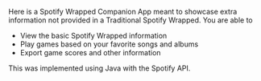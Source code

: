 Here is a Spotify Wrapped Companion App meant to showcase extra information not provided in a Traditional Spotify Wrapped.
You are able to
 - View the basic Spotify Wrapped information
 - Play games based on your favorite songs and albums
 - Export game scores and other information

This was implemented using Java with the Spotify API.
